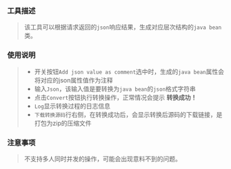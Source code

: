 ### 工具描述
> 该工具可以根据请求返回的`json`响应结果，生成对应层次结构的`java bean`类。

### 使用说明
> - 开关按钮`Add json value as comment`选中时，生成的`java bean`属性会将对应的json属性值作为注释
> - 输入`Json`，该输入值是要转换为`java bean`的`json`格式字符串
> - 点击`Convert`按钮执行转换操作，正常情况会提示 **转换成功！**
> - `Log`显示转换过程的日志信息
> - `下载转换源码`行右侧，在转换成功后，会显示转换后源码的下载链接，是打包为zip的压缩文件

### 注意事项
> 不支持多人同时并发的操作，可能会出现意料不到的问题。